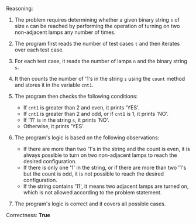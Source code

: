 Reasoning:

1. The problem requires determining whether a given binary string `s` of size `n` can be reached by performing the operation of turning on two non-adjacent lamps any number of times.

2. The program first reads the number of test cases `t` and then iterates over each test case.

3. For each test case, it reads the number of lamps `n` and the binary string `s`.

4. It then counts the number of '1's in the string `s` using the `count` method and stores it in the variable `cnt1`.

5. The program then checks the following conditions:
   - If `cnt1` is greater than 2 and even, it prints 'YES'.
   - If `cnt1` is greater than 2 and odd, or if `cnt1` is 1, it prints 'NO'.
   - If '11' is in the string `s`, it prints 'NO'.
   - Otherwise, it prints 'YES'.

6. The program's logic is based on the following observations:
   - If there are more than two '1's in the string and the count is even, it is always possible to turn on two non-adjacent lamps to reach the desired configuration.
   - If there is only one '1' in the string, or if there are more than two '1's but the count is odd, it is not possible to reach the desired configuration.
   - If the string contains '11', it means two adjacent lamps are turned on, which is not allowed according to the problem statement.

7. The program's logic is correct and it covers all possible cases.

Correctness: **True**
